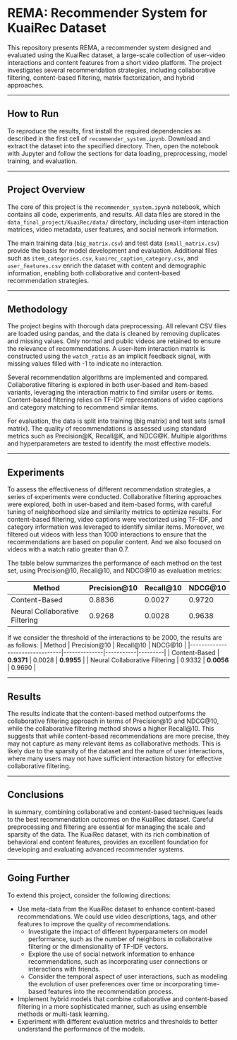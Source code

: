 # REMA: Recommender System for KuaiRec Dataset

This repository presents REMA, a recommender system designed and evaluated using the KuaiRec dataset, a large-scale collection of user-video interactions and content features from a short video platform. The project investigates several recommendation strategies, including collaborative filtering, content-based filtering, matrix factorization, and hybrid approaches.

---


## How to Run

To reproduce the results, first install the required dependencies as described in the first cell of `recommender_system.ipynb`. Download and extract the dataset into the specified directory. Then, open the notebook with Jupyter and follow the sections for data loading, preprocessing, model training, and evaluation.

---

## Project Overview

The core of this project is the `recommender_system.ipynb` notebook, which contains all code, experiments, and results. All data files are stored in the `data_final_project/KuaiRec/data/` directory, including user-item interaction matrices, video metadata, user features, and social network information.

The main training data (`big_matrix.csv`) and test data (`small_matrix.csv`) provide the basis for model development and evaluation. Additional files such as `item_categories.csv`, `kuairec_caption_category.csv`, and `user_features.csv` enrich the dataset with content and demographic information, enabling both collaborative and content-based recommendation strategies.

---

## Methodology

The project begins with thorough data preprocessing. All relevant CSV files are loaded using pandas, and the data is cleaned by removing duplicates and missing values. Only normal and public videos are retained to ensure the relevance of recommendations. A user-item interaction matrix is constructed using the `watch_ratio` as an implicit feedback signal, with missing values filled with -1 to indicate no interaction.

Several recommendation algorithms are implemented and compared. Collaborative filtering is explored in both user-based and item-based variants, leveraging the interaction matrix to find similar users or items. Content-based filtering relies on TF-IDF representations of video captions and category matching to recommend similar items.

For evaluation, the data is split into training (big matrix) and test sets (small matrix). The quality of recommendations is assessed using standard metrics such as Precision@K, Recall@K, and NDCG@K. Multiple algorithms and hyperparameters are tested to identify the most effective models.

---

## Experiments

To assess the effectiveness of different recommendation strategies, a series of experiments were conducted. Collaborative filtering approaches were explored, both in user-based and item-based forms, with careful tuning of neighborhood size and similarity metrics to optimize results. For content-based filtering, video captions were vectorized using TF-IDF, and category information was leveraged to identify similar items. Moreover, we filtered out videos with less than 1000 interactions to ensure that the recommendations are based on popular content. And we also focused on videos with a watch ratio greater than 0.7.

The table below summarizes the performance of each method on the test set, using Precision@10, Recall@10, and NDCG@10 as evaluation metrics:

| Method                         | Precision@10 | Recall@10 | NDCG@10 |
|--------------------------------|--------------|-----------|---------|
| Content-Based                  | 0.8836       | 0.0027    | 0.9720  |
| Neural Collaborative Filtering | 0.9268       | 0.0028    | 0.9638  |


If we consider the threshold of the interactions to be 2000, the results are as follows:
| Method                         | Precision@10 | Recall@10 | NDCG@10 |
|--------------------------------|--------------|-----------|---------|
| Content-Based                  | **0.9371**   | 0.0028    | **0.9955**  |
| Neural Collaborative Filtering | 0.9332       | **0.0056**    | 0.9690  |

---

## Results

The results indicate that the content-based method outperforms the collaborative filtering approach in terms of Precision@10 and NDCG@10, while the collaborative filtering method shows a higher Recall@10. This suggests that while content-based recommendations are more precise, they may not capture as many relevant items as collaborative methods. This is likely due to the sparsity of the dataset and the nature of user interactions, where many users may not have sufficient interaction history for effective collaborative filtering. 

---

## Conclusions

In summary, combining collaborative and content-based techniques leads to the best recommendation outcomes on the KuaiRec dataset. Careful preprocessing and filtering are essential for managing the scale and sparsity of the data. The KuaiRec dataset, with its rich combination of behavioral and content features, provides an excellent foundation for developing and evaluating advanced recommender systems.

---

## Going Further

To extend this project, consider the following directions:
- Use meta-data from the KuaiRec dataset to enhance content-based recommendations. We could use video descriptions, tags, and other features to improve the quality of recommendations.
    - Investigate the impact of different hyperparameters on model performance, such as the number of neighbors in collaborative filtering or the dimensionality of TF-IDF vectors.
    - Explore the use of social network information to enhance recommendations, such as incorporating user connections or interactions with friends.
    - Consider the temporal aspect of user interactions, such as modeling the evolution of user preferences over time or incorporating time-based features into the recommendation process.
- Implement hybrid models that combine collaborative and content-based filtering in a more sophisticated manner, such as using ensemble methods or multi-task learning.
- Experiment with different evaluation metrics and thresholds to better understand the performance of the models.